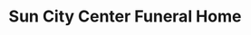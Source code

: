 ---
title: "Sun City Center Funeral Home"
url: /sun-city-center/sun-city-center-funeral-home/
shop: funeral directors
---
